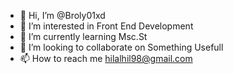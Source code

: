 - 👋 Hi, I’m @Broly01xd
- 👀 I’m interested in Front End Development
- 🌱 I’m currently learning Msc.St
- 💞️ I’m looking to collaborate on Something Usefull
- 📫 How to reach me hilalhil98@gmail.com

<!---
Broly01xd/Broly01xd is a ✨ special ✨ repository because its `README.md` (this file) appears on your GitHub profile.
You can click the Preview link to take a look at your changes.
--->
